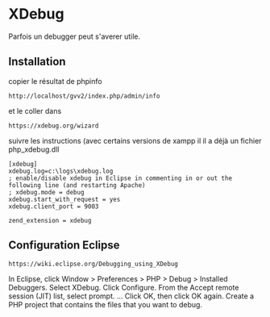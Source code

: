 # XDebug

Parfois un debugger peut s'averer utile.

## Installation

copier le résultat de phpinfo

	http://localhost/gvv2/index.php/admin/info
	
et le coller dans

	https://xdebug.org/wizard

suivre les instructions (avec certains versions de xampp il il a déjà un fichier php_xdebug.dll

```
[xdebug]
xdebug.log=c:\logs\xdebug.log
; enable/disable xdebug in Eclipse in commenting in or out the following line (and restarting Apache)
; xdebug.mode = debug
xdebug.start_with_request = yes
xdebug.client_port = 9003

zend_extension = xdebug
```

## Configuration Eclipse

	https://wiki.eclipse.org/Debugging_using_XDebug
	

In Eclipse, click Window > Preferences > PHP > Debug > Installed Debuggers.
Select XDebug.
Click Configure.
From the Accept remote session (JIT) list, select prompt. ...
Click OK, then click OK again.
Create a PHP project that contains the files that you want to debug.


```